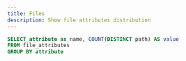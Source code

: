 ```yaml
---
title: Files
description: Show file attributes distribution
---
```



```sql attributes
SELECT attribute as name, COUNT(DISTINCT path) AS value
FROM file_attributes
GROUP BY attribute
```
